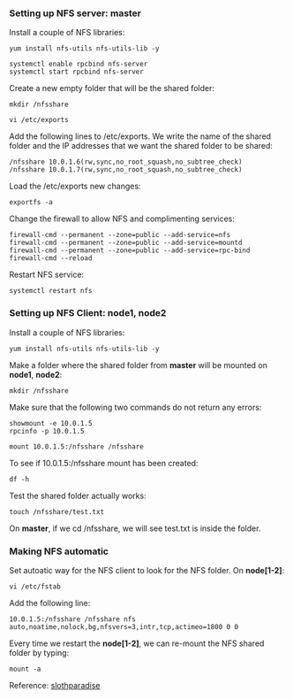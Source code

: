 ### Setting up NFS server: master

Install a couple of NFS libraries:

```
yum install nfs-utils nfs-utils-lib -y
```

```
systemctl enable rpcbind nfs-server
systemctl start rpcbind nfs-server
```

Create a new empty folder that will be the shared folder:

```
mkdir /nfsshare
```

```
vi /etc/exports
```

Add the following lines to /etc/exports. We write the name of the shared folder and the IP addresses that we want the shared folder to be shared:

```
/nfsshare 10.0.1.6(rw,sync,no_root_squash,no_subtree_check)
/nfsshare 10.0.1.7(rw,sync,no_root_squash,no_subtree_check)
```

Load the /etc/exports new changes:

```
exportfs -a
```

Change the firewall to allow NFS and complimenting services:

```
firewall-cmd --permanent --zone=public --add-service=nfs
firewall-cmd --permanent --zone=public --add-service=mountd
firewall-cmd --permanent --zone=public --add-service=rpc-bind
firewall-cmd --reload
```

Restart NFS service:

```
systemctl restart nfs
```

### Setting up NFS Client: node1, node2
Install a couple of NFS libraries:

```
yum install nfs-utils nfs-utils-lib -y
```

Make a folder where the shared folder from __master__ will be mounted on __node1__, __node2__:

```
mkdir /nfsshare
```

Make sure that the following two commands do not return any errors:

```
showmount -e 10.0.1.5
rpcinfo -p 10.0.1.5
```

```
mount 10.0.1.5:/nfsshare /nfsshare
```

To see if  10.0.1.5:/nfsshare mount has been created:

```
df -h
```

Test the shared folder actually works:

```
touch /nfsshare/test.txt
```

On __master__, if we cd /nfsshare, we will see test.txt is inside the folder.

### Making NFS automatic

Set autoatic way for the NFS client to look for the NFS folder. On __node[1-2]__:

```
vi /etc/fstab
```

Add the following line:

```
10.0.1.5:/nfsshare /nfsshare nfs auto,noatime,nolock,bg,nfsvers=3,intr,tcp,actimeo=1800 0 0
```

Every time we restart the __node[1-2]__, we can re-mount the NFS shared folder by typing:

```
mount -a
```

Reference: [slothparadise](https://www.slothparadise.com/how-to-connect-virtual-machines-and-setup-nfs-server-part-1/)

